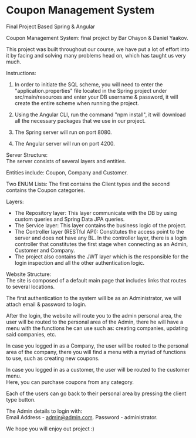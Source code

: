 # Coupon Management System
 Final Project Based Spring & Angular

Coupon Management System: final project by Bar Ohayon & Daniel Yaakov. 

This project was built throughout our course, we have put a lot of effort into it by facing and solving many problems head on, which has taught us very much.  

Instructions:   

1. In order to initiate the SQL scheme, you will need to enter the "application.properties" file located in the Spring project under src/main/resources and enter your DB username & password, it will create the entire scheme when running the project.

2. Using the Angular CLI, run the command "npm install", it will download all the necessary packages that we use in our project. 

3. The Spring server will run on port 8080.
4. The Angular server will run on port 4200.

Server Structure:  
The server consists of several layers and entities.

Entities include: Coupon, Company and Customer.

Two ENUM Lists: The first contains the Client types and the second contains the Coupon categories.

Layers:  
* The Repository layer: This layer communicate with the DB by using custom queries and Spring Data JPA queries.  
* The Service layer: This layer contains the business logic of the project.  
* The Controller layer (RESTful API): Constitutes the access point to the server and does not have any BL. In the controller layer, there is a login controller that constitutes the first stage when connecting as an Admin, Customer and Company.  
* The project also contains the JWT layer which is the responsible for the login inspection and all the other authentication logic.  

Website Structure:  
The site is composed of a default main page that includes links that routes to several locations.  
  
The first authentication to the system will be as an Administrator, we will attach email & password to login.  
  
After the login, the website will route you to the admin personal area, the user will be routed to the personal area of the Admin, there he will have a menu with the functions he can use such as: creating companies, updating said companies, etc.  
  
In case you logged in as a Company, the user will be routed to the personal area of the company, there you will find a menu with a myriad of functions to use, such as creating new coupons. 
  
In case you logged in as a customer, the user will be routed to the customer menu.  
Here, you can purchase coupons from any category. 
  
Each of the users can go back to their personal area by pressing the client type button.  

The Admin details to login with:  
Email Address - admin@admin.com. 
Password - administrator. 

We hope you will enjoy out project :)
